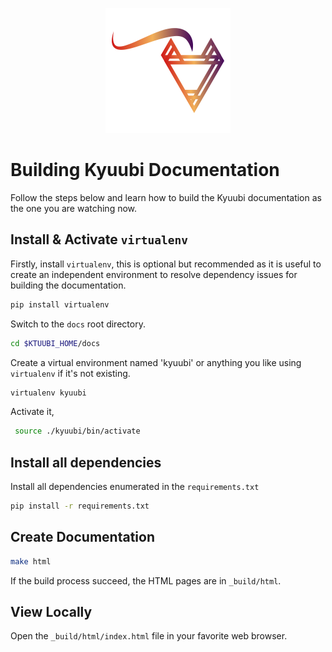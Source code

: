<div align=center>

![](../imgs/kyuubi_logo_simple.png)

</div>

# Building Kyuubi Documentation

Follow the steps below and learn how to build the Kyuubi documentation as the one you are watching now.

## Install & Activate `virtualenv`

Firstly, install `virtualenv`, this is optional but recommended as it is useful to create an independent environment to resolve dependency issues for building the documentation.

```bash
pip install virtualenv
```

Switch to the `docs` root directory.

```bash
cd $KTUUBI_HOME/docs
```

Create a virtual environment named 'kyuubi' or anything you like using `virtualenv` if it's not existing.

```bash
virtualenv kyuubi
```

Activate it,

```bash
 source ./kyuubi/bin/activate
```

## Install all dependencies

Install all dependencies enumerated in the `requirements.txt`

```bash
pip install -r requirements.txt
```

## Create Documentation

```bash
make html
```

If the build process succeed, the HTML pages are in `_build/html`.

## View Locally

Open the `_build/html/index.html` file in your favorite web browser.
